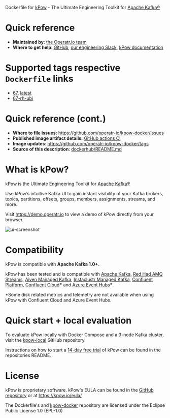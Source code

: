 Dockerfile for [kPow](https://kpow.io) - The Ultimate Engineering Toolkit for [Apache Kafka®](https://kafka.apache.org/)

# Quick reference

* **Maintained by**: [the Operatr.io team](https://github.com/operatr-io/kpow-docker)
* **Where to get help**: [GitHub](https://github.com/operatr-io/kpow-docker), [our engineering Slack](https://join.slack.com/t/operatr-io/shared_invite/zt-dts4pbtt-flBE4695OrU3YW1fS5mFCw), [kPow documentation](http://docs.kpow.io/)

# Supported tags respective `Dockerfile` links

* [67](https://hub.docker.com/layers/140734411/operatr/kpow/67/images/sha256-619972c7e808fbf3237495a1144c366dfa19d4949c3c8087226191c199ff3c53?context=explore), [latest](https://hub.docker.com/layers/126256217/operatr/kpow/latest/images/sha256-619972c7e808fbf3237495a1144c366dfa19d4949c3c8087226191c199ff3c53?context=explore)
* [67-rh-ubi](https://hub.docker.com/layers/140735081/operatr/kpow/67-rh-ubi/images/sha256-0e40a27a314f3552960b37d58c34fa49df313307a831b7dc5443789d9791b78e?context=explore)

# Quick reference (cont.)

* **Where to file issues:** https://github.com/operatr-io/kpow-docker/issues
* **Published image artifact details:** [GitHub actions CI](https://github.com/operatr-io/kpow-docker/actions/workflows/build.yml)
* **Image updates**: https://github.com/operatr-io/kpow-docker/tags
* **Source of this description**: [dockerhub/README.md](https://github.com/operatr-io/kpow-docker/blob/main/dockerhub/README.md)

# What is kPow?

kPow is the Ultimate Engineering Toolkit for [Apache Kafka®](https://kafka.apache.org/)

Use kPow’s intuitive Kafka UI to gain instant visibility of your Kafka brokers, topics, partitions, offsets, groups, members, assignments, streams, and more.

Visit https://demo.operatr.io to view a demo of kPow directly from your browser.

![ui-screenshot](https://kpow.io/wp-content/uploads/2020/10/topic-high-1.png)

# Compatibility

kPow is compatible with **Apache Kafka 1.0+.**

kPow has been tested and is compatible with [Apache Kafka](https://kafka.apache.org/), [Red Had AMQ Streams](https://www.redhat.com/en/resources/amq-streams-datasheet), [Aiven Managed Kafka](https://aiven.io/kafka), [Instaclustr Managed Kafka](https://www.instaclustr.com/products/managed-apache-kafka/), [Confluent Platform](https://www.confluent.io/product/confluent-platform), [Confluent Cloud](https://www.confluent.io/confluent-cloud)**\*** and [Azure Event Hubs](https://azure.microsoft.com/en-us/services/event-hubs/)**\***.

\*Some disk related metrics and telemetry are not available when using kPow with Confluent Cloud and Azure Event Hubs.

# Quick start + local evaluation

To evaluate kPow locally with Docker Compose and a 3-node Kafka cluster, visit the [kpow-local](https://github.com/operatr-io/kpow-local) GitHub repository.

Instructions on how to start a [14-day free trial](https://kpow.io/#trial) of kPow can be found in the repositories README.

# License

kPow is proprietary software. kPow's EULA can be found in the [GitHub repository](https://github.com/operatr-io/kpow-docker/blob/main/resources/eula.txt) or at https://kpow.io/eula/

The Dockerfile's and [kpow-docker](https://github.com/operatr/kpow-docker) repository are licensed under the Eclipse Public License 1.0 (EPL-1.0)
